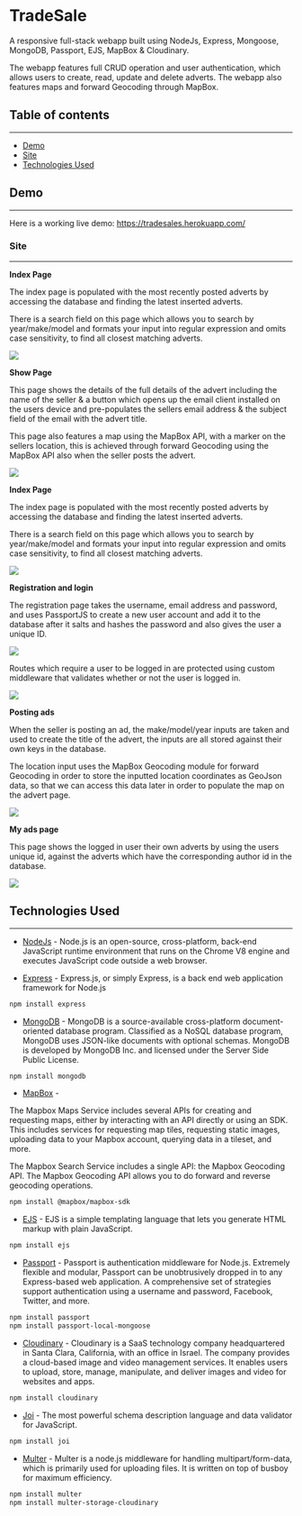 # **TradeSale**
A responsive full-stack webapp built using NodeJs, Express, Mongoose, MongoDB, Passport, EJS, MapBox & Cloudinary.

The webapp features full CRUD operation and user authentication, which allows users to create, read, update and delete adverts. The webapp also features maps and forward Geocoding through MapBox.

## Table of contents
---
* [Demo](#Demo)
* [Site](#Site)
* [Technologies Used](#Technologies%20Used)

## **Demo**
---
Here is a working live demo: https://tradesales.herokuapp.com/

### **Site**
---
**Index Page**

The index page is populated with the most recently posted adverts by accessing the database and finding the latest inserted adverts.

There is a search field on this page which allows you to search by year/make/model and formats your input into regular expression and omits case sensitivity, to find all closest matching adverts.

![](screenshots/index.JPG)

**Show Page**

This page shows the details of the full details of the advert including the name of the seller & a button which opens up the email client installed on the users device and pre-populates the sellers email address & the subject field of the email with the advert title.

This page also features a map using the MapBox API, with a marker on the sellers location, this is achieved through forward Geocoding using the MapBox API also when the seller posts the advert.

![](screenshots/showPage.JPG)

**Index Page**

The index page is populated with the most recently posted adverts by accessing the database and finding the latest inserted adverts.

There is a search field on this page which allows you to search by year/make/model and formats your input into regular expression and omits case sensitivity, to find all closest matching adverts.

![](screenshots/index.JPG)

**Registration and login**

The registration page takes the username, email address and password, and uses PassportJS to create a new user account and add it to the database after it salts and hashes the password and also gives the user a unique ID.

![](screenshots/registration.JPG)

Routes which require a user to be logged in are protected using custom middleware that validates whether or not the user is logged in.

![](screenshots/isLoggedinValidation.JPG)

**Posting ads**

When the seller is posting an ad, the make/model/year inputs are taken and used to create the title of the advert, the inputs are all stored against their own keys in the database.

The location input uses the MapBox Geocoding module for forward Geocoding in order to store the inputted location coordinates as GeoJson data, so that we can access this data later in order to populate the map on the advert page.

![](screenshots/newAd.JPG)

**My ads page**

This page shows the logged in user their own adverts by using the users unique id, against the adverts which have the corresponding author id in the database. 

![](screenshots/myAds.JPG)

## Technologies Used
---
* [NodeJs](https://nodejs.org/) - Node.js is an open-source, cross-platform, back-end JavaScript runtime environment that runs on the Chrome V8 engine and executes JavaScript code outside a web browser.

* [Express](https://expressjs.com/) - Express.js, or simply Express, is a back end web application framework for Node.js
```bash
npm install express
```
* [MongoDB](https://mongodb.com) - MongoDB is a source-available cross-platform document-oriented database program. Classified as a NoSQL database program, MongoDB uses JSON-like documents with optional schemas. MongoDB is developed by MongoDB Inc. and licensed under the Server Side Public License.
```bash
npm install mongodb
```
* [MapBox](https://mapbox.com) -

The Mapbox Maps Service includes several APIs for creating and requesting maps, either by interacting with an API directly or using an SDK. This includes services for requesting map tiles, requesting static images, uploading data to your Mapbox account, querying data in a tileset, and more.

The Mapbox Search Service includes a single API: the Mapbox Geocoding API. The Mapbox Geocoding API allows you to do forward and reverse geocoding operations.
```bash
npm install @mapbox/mapbox-sdk
```
* [EJS](https://ejs.co/) - EJS is a simple templating language that lets you generate HTML markup with plain JavaScript. 
```bash
npm install ejs
```
* [Passport](http://www.passportjs.org/) - 
Passport is authentication middleware for Node.js. Extremely flexible and modular, Passport can be unobtrusively dropped in to any Express-based web application. A comprehensive set of strategies support authentication using a username and password, Facebook, Twitter, and more.
```bash
npm install passport
npm install passport-local-mongoose
```
* [Cloudinary](https://cloudinary.com/) - 
Cloudinary is a SaaS technology company headquartered in Santa Clara, California, with an office in Israel. The company provides a cloud-based image and video management services. It enables users to upload, store, manage, manipulate, and deliver images and video for websites and apps.
```bash
npm install cloudinary
```
* [Joi](https://github.com/sideway/joi) - 
The most powerful schema description language and data validator for JavaScript.
```bash
npm install joi
```
* [Multer](https://www.npmjs.com/package/multer) - 
Multer is a node.js middleware for handling multipart/form-data, which is primarily used for uploading files. It is written on top of busboy for maximum efficiency.
```bash
npm install multer
npm install multer-storage-cloudinary
```
